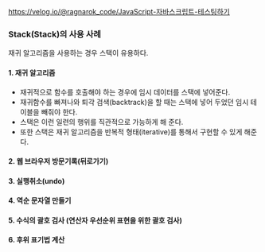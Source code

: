 https://velog.io/@ragnarok_code/JavaScript-자바스크립트-테스팅하기

### Stack(Stack)의 사용 사례

재귀 알고리즘을 사용하는 경우 스택이 유용하다.

#### 1. 재귀 알고리즘

- 재귀적으로 함수를 호출해야 하는 경우에 임시 데이터를 스택에 넣어준다.
- 재귀함수를 빠져나와 퇴각 검색(backtrack)을 할 때는 스택에 넣어 두었던 임시 테이블을 빼줘야 한다.
- 스택은 이런 일련의 행위를 직관적으로 가능하게 해 준다.
- 또한 스택은 재귀 알고리즘을 반복적 형태(iterative)를 통해서 구현할 수 있게 해준다.

#### 2. 웹 브라우저 방문기록(뒤로가기)

#### 3. 실행취소(undo)

#### 4. 역순 문자열 만들기

#### 5. 수식의 괄호 검사 (연산자 우선순위 표현을 위한 괄호 검사)

#### 6. 후위 표기법 계산
